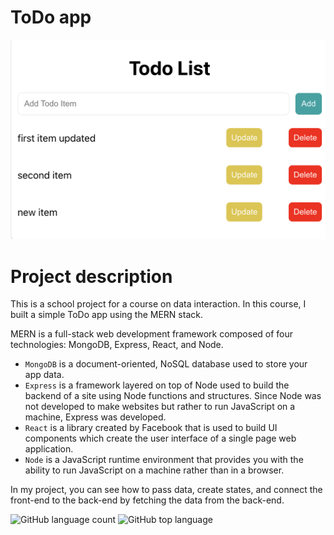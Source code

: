 # ToDo app
![Home page](client/src/images/todo-app.png)

# Project description

This is a school project for a course on data interaction. In this course, I built a simple ToDo app using the MERN stack.

MERN is a full-stack web development framework composed of four technologies: MongoDB, Express, React, and Node.

- `MongoDB` is a document-oriented, NoSQL database used to store your app data.
- `Express` is a framework layered on top of Node used to build the backend of a site using Node functions and structures. Since Node was not developed to make websites but rather to run JavaScript on a machine, Express was developed.
- `React` is a library created by Facebook that is used to build UI components which create the user interface of a single page web application.
- `Node` is a JavaScript runtime environment that provides you with the ability to run JavaScript on a machine rather than in a browser.

In my project, you can see how to pass data, create states, and connect the front-end to the back-end by fetching the data from the back-end.

![GitHub language count](https://img.shields.io/github/languages/count/KarinSV/todo-app-data-interaction)
![GitHub top language](https://img.shields.io/github/languages/top/KarinSV/todo-app-data-interaction?color=yellow)
